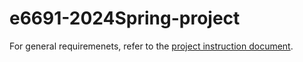 # e6691-2024Spring-project

For general requiremenets, refer to the [project instruction document](https://docs.google.com/document/d/1IqkNFUTRoI8xk0a-xawlIzA_QHHk5pZcRZY-q-zey1Q/edit?usp=share_link).
